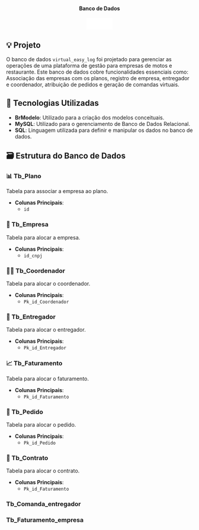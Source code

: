 
<div align="center">
  <h4>Banco de Dados</h4>
  <img src="Vel.png" width="70px" align="center">
</div>

## 💡 Projeto

O banco de dados `virtual_easy_log` foi projetado para gerenciar as operações de uma plataforma de gestão para empresas de motos e restaurante. Este banco de dados cobre funcionalidades essenciais como: Associação das empresas com os planos, registro de empresa, entregador e coordenador, atribuição de pedidos e geração de comandas virtuais.

## 🔧 Tecnologias Utilizadas

- **BrModelo**: Utilizado para a criação dos modelos conceituais.
- **MySQL**: Utilizado para o gerenciamento de Banco de Dados Relacional.
- **SQL**: Linguagem utilizada para definir e manipular os dados no banco de dados.

## 🗃️ Estrutura do Banco de Dados

### 📊 Tb_Plano
Tabela para associar a empresa ao plano.

- **Colunas Principais**:
  - `id`

### 🏢 Tb_Empresa
Tabela para alocar a empresa.

- **Colunas Principais**:
  - `id_cnpj`

### 👨‍💼 Tb_Coordenador
Tabela para alocar o coordenador.

- **Colunas Principais**:
  - `Pk_id_Coordenador`

### 🛵 Tb_Entregador
Tabela para alocar o entregador.

- **Colunas Principais**:
  - `Pk_id_Entregador`

### 📈 Tb_Faturamento
Tabela para alocar o faturamento.

- **Colunas Principais**:
  - `Pk_id_Faturamento`

### 🛒 Tb_Pedido
Tabela para alocar o pedido.

- **Colunas Principais**:
  - `Pk_id_Pedido`

### 📄 Tb_Contrato
Tabela para alocar o contrato.

- **Colunas Principais**:
  - `Pk_id_Faturamento`

### Tb_Comanda_entregador

### Tb_Faturamento_empresa

